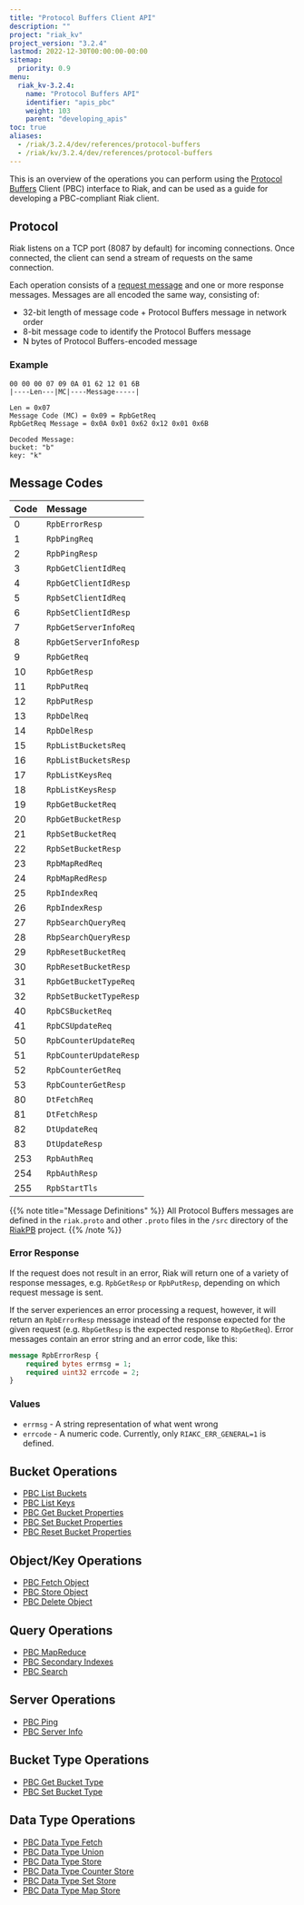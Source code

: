 ```yaml
---
title: "Protocol Buffers Client API"
description: ""
project: "riak_kv"
project_version: "3.2.4"
lastmod: 2022-12-30T00:00:00-00:00
sitemap:
  priority: 0.9
menu:
  riak_kv-3.2.4:
    name: "Protocol Buffers API"
    identifier: "apis_pbc"
    weight: 103
    parent: "developing_apis"
toc: true
aliases:
  - /riak/3.2.4/dev/references/protocol-buffers
  - /riak/kv/3.2.4/dev/references/protocol-buffers
---
```


This is an overview of the operations you can perform using the
[Protocol Buffers](https://code.google.com/p/protobuf/) Client (PBC)
interface to Riak, and can be used as a guide for developing a
PBC-compliant Riak client.

## Protocol

Riak listens on a TCP port (8087 by default) for incoming connections.
Once connected, the client can send a stream of requests on the same
connection.

Each operation consists of a [request message](https://developers.google.com/protocol-buffers/docs/encoding) and one or more response messages. Messages are all encoded the same way, consisting of:

* 32-bit length of message code + Protocol Buffers message in network
  order
* 8-bit message code to identify the Protocol Buffers message
* N bytes of Protocol Buffers-encoded message

### Example

```
00 00 00 07 09 0A 01 62 12 01 6B
|----Len---|MC|----Message-----|

Len = 0x07
Message Code (MC) = 0x09 = RpbGetReq
RpbGetReq Message = 0x0A 0x01 0x62 0x12 0x01 0x6B

Decoded Message:
bucket: "b"
key: "k"
```

## Message Codes

Code | Message |
:----|:--------|
0 | `RpbErrorResp` |
1 | `RpbPingReq` |
2 | `RpbPingResp` |
3 | `RpbGetClientIdReq` |
4 | `RpbGetClientIdResp` |
5 | `RpbSetClientIdReq` |
6 | `RpbSetClientIdResp` |
7 | `RpbGetServerInfoReq` |
8 | `RpbGetServerInfoResp` |
9 | `RpbGetReq` |
10 | `RpbGetResp` |
11 | `RpbPutReq` |
12 | `RpbPutResp` |
13 | `RpbDelReq` |
14 | `RpbDelResp` |
15 | `RpbListBucketsReq` |
16 | `RpbListBucketsResp` |
17 | `RpbListKeysReq` |
18 | `RpbListKeysResp` |
19 | `RpbGetBucketReq` |
20 | `RpbGetBucketResp` |
21 | `RpbSetBucketReq` |
22 | `RpbSetBucketResp` |
23 | `RpbMapRedReq` |
24 | `RpbMapRedResp` |
25 | `RpbIndexReq` |
26 | `RpbIndexResp` |
27 | `RpbSearchQueryReq` |
28 | `RbpSearchQueryResp` |
29 | `RpbResetBucketReq` |
30 | `RpbResetBucketResp` |
31 | `RpbGetBucketTypeReq` |
32 | `RpbSetBucketTypeResp` |
40 | `RpbCSBucketReq` |
41 | `RpbCSUpdateReq` |
50 | `RpbCounterUpdateReq` |
51 | `RpbCounterUpdateResp` |
52 | `RpbCounterGetReq` |
53 | `RpbCounterGetResp` |
80 | `DtFetchReq` |
81 | `DtFetchResp` |
82 | `DtUpdateReq` |
83 | `DtUpdateResp` |
253 | `RpbAuthReq` |
254 | `RpbAuthResp` |
255 | `RpbStartTls` |

{{% note title="Message Definitions" %}}
All Protocol Buffers messages are defined in the `riak.proto` and other
`.proto` files in the `/src` directory of the
<a href="https://github.com/basho/riak_pb">RiakPB</a> project.
{{% /note %}}

### Error Response

If the request does not result in an error, Riak will return one of a
variety of response messages, e.g. `RpbGetResp` or `RpbPutResp`,
depending on which request message is sent.

If the server experiences an error processing a request, however, it
will return an `RpbErrorResp` message instead of the response expected
for the given request (e.g. `RbpGetResp` is the expected response to
`RbpGetReq`). Error messages contain an error string and an error code,
like this:

```protobuf
message RpbErrorResp {
    required bytes errmsg = 1;
    required uint32 errcode = 2;
}
```

### Values

* `errmsg` - A string representation of what went wrong
* `errcode` - A numeric code. Currently, only `RIAKC_ERR_GENERAL=1`
  is defined.

## Bucket Operations

* [PBC List Buckets]({{<baseurl>}}riak/kv/3.2.4/developing/api/protocol-buffers/list-buckets)
* [PBC List Keys]({{<baseurl>}}riak/kv/3.2.4/developing/api/protocol-buffers/list-keys)
* [PBC Get Bucket Properties]({{<baseurl>}}riak/kv/3.2.4/developing/api/protocol-buffers/get-bucket-props)
* [PBC Set Bucket Properties]({{<baseurl>}}riak/kv/3.2.4/developing/api/protocol-buffers/set-bucket-props)
* [PBC Reset Bucket Properties]({{<baseurl>}}riak/kv/3.2.4/developing/api/protocol-buffers/reset-bucket-props)

## Object/Key Operations

* [PBC Fetch Object]({{<baseurl>}}riak/kv/3.2.4/developing/api/protocol-buffers/fetch-object)
* [PBC Store Object]({{<baseurl>}}riak/kv/3.2.4/developing/api/protocol-buffers/store-object)
* [PBC Delete Object]({{<baseurl>}}riak/kv/3.2.4/developing/api/protocol-buffers/delete-object)

## Query Operations

* [PBC MapReduce]({{<baseurl>}}riak/kv/3.2.4/developing/api/protocol-buffers/mapreduce)
* [PBC Secondary Indexes]({{<baseurl>}}riak/kv/3.2.4/developing/api/protocol-buffers/secondary-indexes)
* [PBC Search]({{<baseurl>}}riak/kv/3.2.4/developing/api/protocol-buffers/search)

## Server Operations

* [PBC Ping]({{<baseurl>}}riak/kv/3.2.4/developing/api/protocol-buffers/ping)
* [PBC Server Info]({{<baseurl>}}riak/kv/3.2.4/developing/api/protocol-buffers/server-info)

## Bucket Type Operations

* [PBC Get Bucket Type]({{<baseurl>}}riak/kv/3.2.4/developing/api/protocol-buffers/get-bucket-type)
* [PBC Set Bucket Type]({{<baseurl>}}riak/kv/3.2.4/developing/api/protocol-buffers/set-bucket-type)

## Data Type Operations

* [PBC Data Type Fetch]({{<baseurl>}}riak/kv/3.2.4/developing/api/protocol-buffers/dt-fetch)
* [PBC Data Type Union]({{<baseurl>}}riak/kv/3.2.4/developing/api/protocol-buffers/dt-union)
* [PBC Data Type Store]({{<baseurl>}}riak/kv/3.2.4/developing/api/protocol-buffers/dt-store)
* [PBC Data Type Counter Store]({{<baseurl>}}riak/kv/3.2.4/developing/api/protocol-buffers/dt-counter-store)
* [PBC Data Type Set Store]({{<baseurl>}}riak/kv/3.2.4/developing/api/protocol-buffers/dt-set-store)
* [PBC Data Type Map Store]({{<baseurl>}}riak/kv/3.2.4/developing/api/protocol-buffers/dt-map-store)

